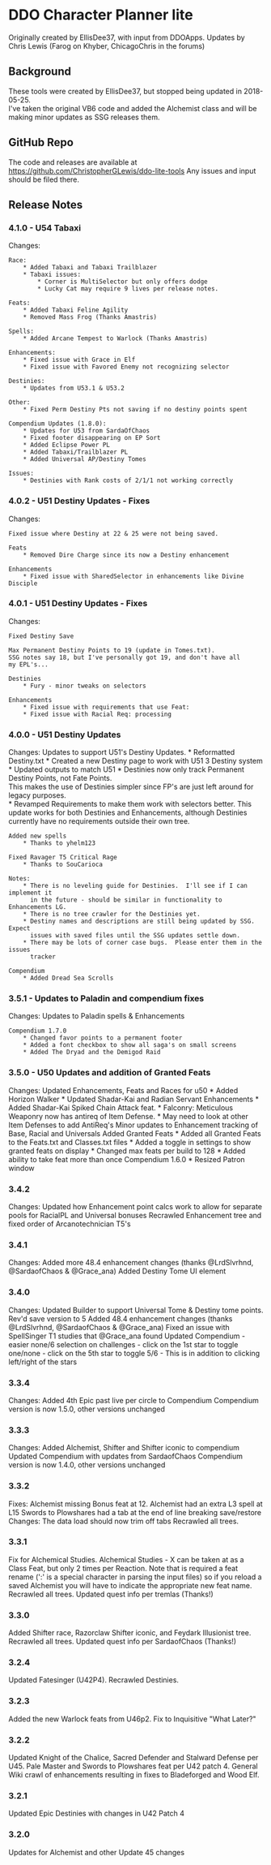 # DDO Character Planner lite
Originally created by EllisDee37, with input from DDOApps.
Updates by Chris Lewis (Farog on Khyber, ChicagoChris in the forums)

## Background
These tools were created by EllisDee37, but stopped being updated in 2018-05-25.  
I've taken the original VB6 code and added the Alchemist class and will be making minor updates 
as SSG releases them.

## GitHub Repo
The code and releases are available at https://github.com/ChristopherGLewis/ddo-lite-tools
Any issues and input should be filed there.

## Release Notes

### 4.1.0 - U54 Tabaxi
Changes:
    
    Race:
        * Added Tabaxi and Tabaxi Trailblazer
        * Tabaxi issues:
            * Corner is MultiSelector but only offers dodge
            * Lucky Cat may require 9 lives per release notes.

    Feats:
        * Added Tabaxi Feline Agility
        * Removed Mass Frog (Thanks Amastris)

    Spells:
        * Added Arcane Tempest to Warlock (Thanks Amastris)

    Enhancements:
        * Fixed issue with Grace in Elf
        * Fixed issue with Favored Enemy not recognizing selector

    Destinies:
        * Updates from U53.1 & U53.2
    
    Other:
        * Fixed Perm Destiny Pts not saving if no destiny points spent

    Compendium Updates (1.8.0):
        * Updates for U53 from SardaOfChaos
        * Fixed footer disappearing on EP Sort
        * Added Eclipse Power PL
        * Added Tabaxi/Trailblazer PL
        * Added Universal AP/Destiny Tomes
        
    Issues:  
        * Destinies with Rank costs of 2/1/1 not working correctly

### 4.0.2 - U51 Destiny Updates - Fixes
Changes:
    
    Fixed issue where Destiny at 22 & 25 were not being saved.

    Feats
        * Removed Dire Charge since its now a Destiny enhancement
    
    Enhancements
        * Fixed issue with SharedSelector in enhancements like Divine Disciple

### 4.0.1 - U51 Destiny Updates - Fixes
Changes:
    
    Fixed Destiny Save

    Max Permanent Destiny Points to 19 (update in Tomes.txt).
    SSG notes say 18, but I've personally got 19, and don't have all 
    my EPL's...
    
    Destinies
        * Fury - minor tweaks on selectors
    
    Enhancements
        * Fixed issue with requirements that use Feat:
        * Fixed issue with Racial Req: processing

### 4.0.0 - U51 Destiny Updates
Changes:
    Updates to support U51's Destiny Updates.
        * Reformatted Destiny.txt
        * Created a new Destiny page to work with U51 3 Destiny system
        * Updated outputs to match U51
        * Destinies now only track Permanent Destiny Points, not Fate Points.  
          This makes the use of Destinies simpler since FP's are just left around
          for legacy purposes.  
        * Revamped Requirements to make them work with selectors better. This update
          works for both Destinies and Enhancements, although Destinies currently
          have no requirements outside their own tree.

    Added new spells
        * Thanks to yhelm123

    Fixed Ravager T5 Critical Rage
        * Thanks to SouCarioca 

    Notes:
        * There is no leveling guide for Destinies.  I'll see if I can implement it
          in the future - should be similar in functionality to Enhancements LG.
        * There is no tree crawler for the Destinies yet.  
        * Destiny names and descriptions are still being updated by SSG.  Expect
          issues with saved files until the SSG updates settle down.
        * There may be lots of corner case bugs.  Please enter them in the issues 
          tracker

    Compendium
        * Added Dread Sea Scrolls


### 3.5.1 - Updates to Paladin and compendium fixes
Changes:
    Updates to Paladin spells & Enhancements

    Compendium 1.7.0
        * Changed favor points to a permanent footer
        * Added a font checkbox to show all saga's on small screens
        * Added The Dryad and the Demigod Raid

### 3.5.0 - U50 Updates and addition of Granted Feats
Changes:
    Updated Enhancements, Feats and Races for u50
        * Added Horizon Walker
        * Updated Shadar-Kai and Radian Servant Enhancements
        * Added Shadar-Kai Spiked Chain Attack feat.
        * Falconry: Meticulous Weaponry now has antireq of Item Defense.
            * May need to look at other Item Defenses to add AntiReq's
    Minor updates to Enhancement tracking of Base, Racial and Universals
    Added Granted Feats
        * Added all Granted Feats to the Feats.txt and Classes.txt files
        * Added a toggle in settings to show granted feats on display
        * Changed max feats per build to 128
        * Added ability to take feat more than once
    Compendium 1.6.0
        * Resized Patron window

### 3.4.2
Changes:
    Updated how Enhancement point calcs work to allow for separate pools for RacialPL and Universal bonuses
    Recrawled Enhancement tree and fixed order of Arcanotechnician T5's 

### 3.4.1
Changes:
    Added more 48.4 enhancement changes (thanks @LrdSlvrhnd, @SardaofChaos & @Grace_ana)
    Added Destiny Tome UI element

### 3.4.0
Changes:
    Updated Builder to support Universal Tome & Destiny tome points.  
    Rev'd save version to 5
    Added 48.4 enhancement changes (thanks @LrdSlvrhnd, @SardaofChaos & @Grace_ana)
    Fixed an issue with SpellSinger T1 studies that @Grace_ana found
    Updated Compendium - easier none/6 selection on challenges
      - click on the 1st star to toggle one/none
      - click on the 5th star to toggle 5/6
      - This is in addition to clicking left/right of the stars

### 3.3.4
Changes:
    Added 4th Epic past live per circle to Compendium
    Compendium version is now 1.5.0, other versions unchanged


### 3.3.3
Changes:
    Added Alchemist, Shifter and Shifter iconic to compendium
    Updated Compendium with updates from SardaofChaos 
    Compendium version is now 1.4.0, other versions unchanged

### 3.3.2
Fixes: 
   Alchemist missing Bonus feat at 12.
   Alchemist had an extra L3 spell at L15
   Swords to Plowshares had a tab at the end of line breaking save/restore
Changes:
    The data load should now trim off tabs
Recrawled all trees.

### 3.3.1
Fix for Alchemical Studies. Alchemical Studies - X can be taken at as a Class Feat, but only 2 times per Reaction. 
Note that is required a feat rename (':' is a special character in parsing the input files) so if you reload a saved Alchemist you will have to indicate the appropriate new feat name. 
Recrawled all trees.  Updated quest info per tremlas (Thanks!)

### 3.3.0
Added Shifter race, Razorclaw Shifter iconic, and Feydark Illusionist tree.  Recrawled all trees.  Updated quest info per SardaofChaos (Thanks!)

### 3.2.4
Updated Fatesinger (U42P4).  Recrawled Destinies.

### 3.2.3
Added the new Warlock feats from U46p2.  Fix to Inquisitive "What Later?"

### 3.2.2
Updated Knight of the Chalice, Sacred Defender and Stalward Defense per U45. Pale Master and Swords to Plowshares feat per U42 patch 4. General Wiki crawl of enhancements resulting in fixes to Bladeforged and Wood Elf.

### 3.2.1
Updated Epic Destinies with changes in U42 Patch 4 

### 3.2.0
Updates for Alchemist and other Update 45 changes
